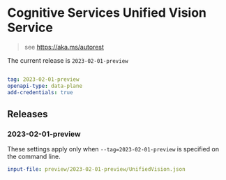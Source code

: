 # Cognitive Services Unified Vision Service

> see https://aka.ms/autorest

The current release is `2023-02-01-preview`

``` yaml

tag: 2023-02-01-preview
openapi-type: data-plane
add-credentials: true
```
## Releases

### 2023-02-01-preview
These settings apply only when `--tag=2023-02-01-preview` is specified on the command line.

``` yaml $(tag) == '2023-02-01-preview'
input-file: preview/2023-02-01-preview/UnifiedVision.json
```
